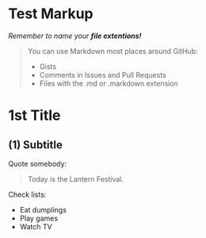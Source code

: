# Test Markup
*Remember to name your **file extentions!***
> You can use Markdown most places around GitHub:
> - Gists
> - Comments in Issues and Pull Requests
> - Files with the .md or .markdown extension

# 1st Title

## (1) Subtitle

Quote somebody:
> Today is the Lantern Festival.

Check lists:
- Eat dumplings
- Play games
- Watch TV

